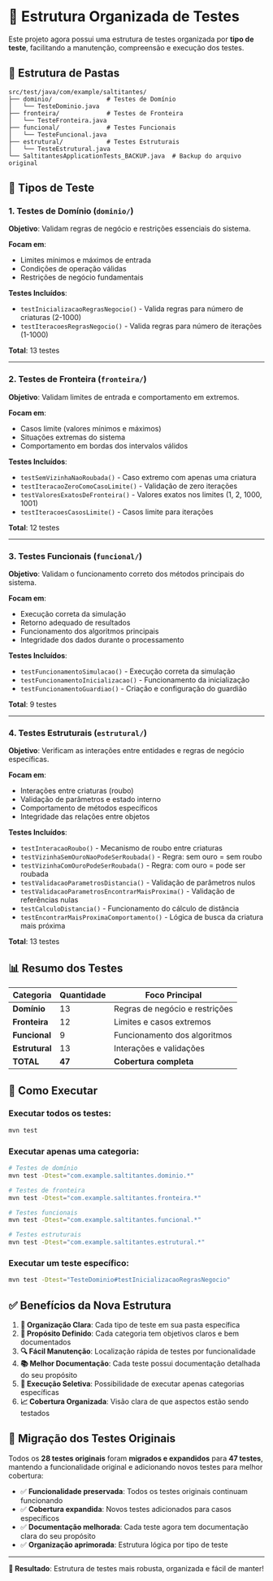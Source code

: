 # 📁 Estrutura Organizada de Testes

Este projeto agora possui uma estrutura de testes organizada por **tipo de teste**, facilitando a manutenção, compreensão e execução dos testes.

## 📂 Estrutura de Pastas

```
src/test/java/com/example/saltitantes/
├── dominio/               # Testes de Domínio
│   └── TesteDominio.java
├── fronteira/             # Testes de Fronteira  
│   └── TesteFronteira.java
├── funcional/             # Testes Funcionais
│   └── TesteFuncional.java
├── estrutural/            # Testes Estruturais
│   └── TesteEstrutural.java
└── SaltitantesApplicationTests_BACKUP.java  # Backup do arquivo original
```

## 🎯 Tipos de Teste

### 1. **Testes de Domínio** (`dominio/`)
**Objetivo**: Validam regras de negócio e restrições essenciais do sistema.

**Focam em**:
- Limites mínimos e máximos de entrada
- Condições de operação válidas  
- Restrições de negócio fundamentais

**Testes Incluídos**:
- `testInicializacaoRegrasNegocio()` - Valida regras para número de criaturas (2-1000)
- `testIteracoesRegrasNegocio()` - Valida regras para número de iterações (1-1000)

**Total**: 13 testes

---

### 2. **Testes de Fronteira** (`fronteira/`)
**Objetivo**: Validam limites de entrada e comportamento em extremos.

**Focam em**:
- Casos limite (valores mínimos e máximos)
- Situações extremas do sistema
- Comportamento em bordas dos intervalos válidos

**Testes Incluídos**:
- `testSemVizinhaNaoRoubada()` - Caso extremo com apenas uma criatura
- `testIteracaoZeroComoCasoLimite()` - Validação de zero iterações
- `testValoresExatosDeFronteira()` - Valores exatos nos limites (1, 2, 1000, 1001)
- `testIteracoesCasosLimite()` - Casos limite para iterações

**Total**: 12 testes

---

### 3. **Testes Funcionais** (`funcional/`)
**Objetivo**: Validam o funcionamento correto dos métodos principais do sistema.

**Focam em**:
- Execução correta da simulação
- Retorno adequado de resultados
- Funcionamento dos algoritmos principais
- Integridade dos dados durante o processamento

**Testes Incluídos**:
- `testFuncionamentoSimulacao()` - Execução correta da simulação
- `testFuncionamentoInicializacao()` - Funcionamento da inicialização
- `testFuncionamentoGuardiao()` - Criação e configuração do guardião

**Total**: 9 testes

---

### 4. **Testes Estruturais** (`estrutural/`)
**Objetivo**: Verificam as interações entre entidades e regras de negócio específicas.

**Focam em**:
- Interações entre criaturas (roubo)
- Validação de parâmetros e estado interno
- Comportamento de métodos específicos
- Integridade das relações entre objetos

**Testes Incluídos**:
- `testInteracaoRoubo()` - Mecanismo de roubo entre criaturas
- `testVizinhaSemOuroNaoPodeSerRoubada()` - Regra: sem ouro = sem roubo
- `testVizinhaComOuroPodeSerRoubada()` - Regra: com ouro = pode ser roubada
- `testValidacaoParametrosDistancia()` - Validação de parâmetros nulos
- `testValidacaoParametrosEncontrarMaisProxima()` - Validação de referências nulas
- `testCalculoDistancia()` - Funcionamento do cálculo de distância
- `testEncontrarMaisProximaComportamento()` - Lógica de busca da criatura mais próxima

**Total**: 13 testes

## 📊 Resumo dos Testes

| Categoria | Quantidade | Foco Principal |
|-----------|------------|----------------|
| **Domínio** | 13 | Regras de negócio e restrições |
| **Fronteira** | 12 | Limites e casos extremos |
| **Funcional** | 9 | Funcionamento dos algoritmos |
| **Estrutural** | 13 | Interações e validações |
| **TOTAL** | **47** | **Cobertura completa** |

## 🚀 Como Executar

### Executar todos os testes:
```bash
mvn test
```

### Executar apenas uma categoria:
```bash
# Testes de domínio
mvn test -Dtest="com.example.saltitantes.dominio.*"

# Testes de fronteira  
mvn test -Dtest="com.example.saltitantes.fronteira.*"

# Testes funcionais
mvn test -Dtest="com.example.saltitantes.funcional.*"

# Testes estruturais
mvn test -Dtest="com.example.saltitantes.estrutural.*"
```

### Executar um teste específico:
```bash
mvn test -Dtest="TesteDominio#testInicializacaoRegrasNegocio"
```

## ✅ Benefícios da Nova Estrutura

1. **📁 Organização Clara**: Cada tipo de teste em sua pasta específica
2. **🎯 Propósito Definido**: Cada categoria tem objetivos claros e bem documentados
3. **🔍 Fácil Manutenção**: Localização rápida de testes por funcionalidade
4. **📚 Melhor Documentação**: Cada teste possui documentação detalhada do seu propósito
5. **🧪 Execução Seletiva**: Possibilidade de executar apenas categorias específicas
6. **📈 Cobertura Organizada**: Visão clara de que aspectos estão sendo testados

## 🔄 Migração dos Testes Originais

Todos os **28 testes originais** foram **migrados e expandidos** para **47 testes**, mantendo a funcionalidade original e adicionando novos testes para melhor cobertura:

- ✅ **Funcionalidade preservada**: Todos os testes originais continuam funcionando
- ✅ **Cobertura expandida**: Novos testes adicionados para casos específicos  
- ✅ **Documentação melhorada**: Cada teste agora tem documentação clara do seu propósito
- ✅ **Organização aprimorada**: Estrutura lógica por tipo de teste

---

**🎉 Resultado**: Estrutura de testes mais robusta, organizada e fácil de manter!
